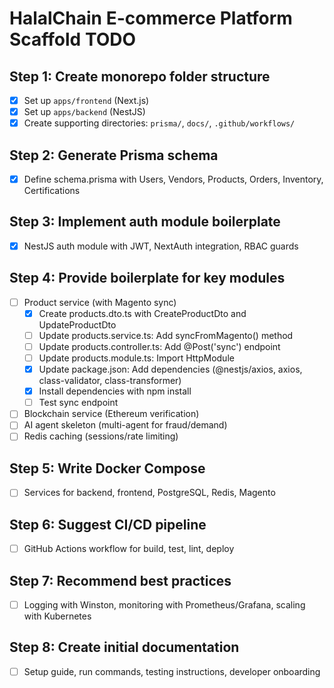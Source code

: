 
# HalalChain E-commerce Platform Scaffold TODO

## Step 1: Create monorepo folder structure
- [x] Set up `apps/frontend` (Next.js)
- [x] Set up `apps/backend` (NestJS)
- [x] Create supporting directories: `prisma/`, `docs/`, `.github/workflows/`

## Step 2: Generate Prisma schema
- [x] Define schema.prisma with Users, Vendors, Products, Orders, Inventory, Certifications

## Step 3: Implement auth module boilerplate
- [x] NestJS auth module with JWT, NextAuth integration, RBAC guards

## Step 4: Provide boilerplate for key modules
- [ ] Product service (with Magento sync)
  - [x] Create products.dto.ts with CreateProductDto and UpdateProductDto
  - [ ] Update products.service.ts: Add syncFromMagento() method
  - [ ] Update products.controller.ts: Add @Post('sync') endpoint
  - [ ] Update products.module.ts: Import HttpModule
  - [x] Update package.json: Add dependencies (@nestjs/axios, axios, class-validator, class-transformer)
  - [x] Install dependencies with npm install
  - [ ] Test sync endpoint
- [ ] Blockchain service (Ethereum verification)
- [ ] AI agent skeleton (multi-agent for fraud/demand)
- [ ] Redis caching (sessions/rate limiting)

## Step 5: Write Docker Compose
- [ ] Services for backend, frontend, PostgreSQL, Redis, Magento

## Step 6: Suggest CI/CD pipeline
- [ ] GitHub Actions workflow for build, test, lint, deploy

## Step 7: Recommend best practices
- [ ] Logging with Winston, monitoring with Prometheus/Grafana, scaling with Kubernetes

## Step 8: Create initial documentation
- [ ] Setup guide, run commands, testing instructions, developer onboarding
